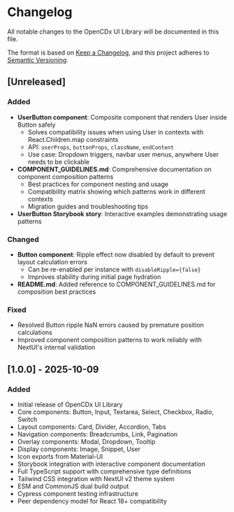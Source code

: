 # Changelog

All notable changes to the OpenCDx UI Library will be documented in this file.

The format is based on [Keep a Changelog](https://keepachangelog.com/en/1.0.0/),
and this project adheres to [Semantic Versioning](https://semver.org/spec/v2.0.0.html).

## [Unreleased]

### Added
- **UserButton component**: Composite component that renders User inside Button safely
  - Solves compatibility issues when using User in contexts with React.Children.map constraints
  - API: `userProps`, `buttonProps`, `className`, `endContent`
  - Use case: Dropdown triggers, navbar user menus, anywhere User needs to be clickable
- **COMPONENT_GUIDELINES.md**: Comprehensive documentation on component composition patterns
  - Best practices for component nesting and usage
  - Compatibility matrix showing which patterns work in different contexts
  - Migration guides and troubleshooting tips
- **UserButton Storybook story**: Interactive examples demonstrating usage patterns

### Changed
- **Button component**: Ripple effect now disabled by default to prevent layout calculation errors
  - Can be re-enabled per instance with `disableRipple={false}`
  - Improves stability during initial page hydration
- **README.md**: Added reference to COMPONENT_GUIDELINES.md for composition best practices

### Fixed
- Resolved Button ripple NaN errors caused by premature position calculations
- Improved component composition patterns to work reliably with NextUI's internal validation

## [1.0.0] - 2025-10-09

### Added
- Initial release of OpenCDx UI Library
- Core components: Button, Input, Textarea, Select, Checkbox, Radio, Switch
- Layout components: Card, Divider, Accordion, Tabs
- Navigation components: Breadcrumbs, Link, Pagination
- Overlay components: Modal, Dropdown, Tooltip
- Display components: Image, Snippet, User
- Icon exports from Material-UI
- Storybook integration with interactive component documentation
- Full TypeScript support with comprehensive type definitions
- Tailwind CSS integration with NextUI v2 theme system
- ESM and CommonJS dual build output
- Cypress component testing infrastructure
- Peer dependency model for React 18+ compatibility
